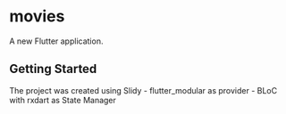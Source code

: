 # movies

A new Flutter application.

## Getting Started

The project was created using Slidy
	- flutter_modular as provider
	- BLoC with rxdart as State Manager